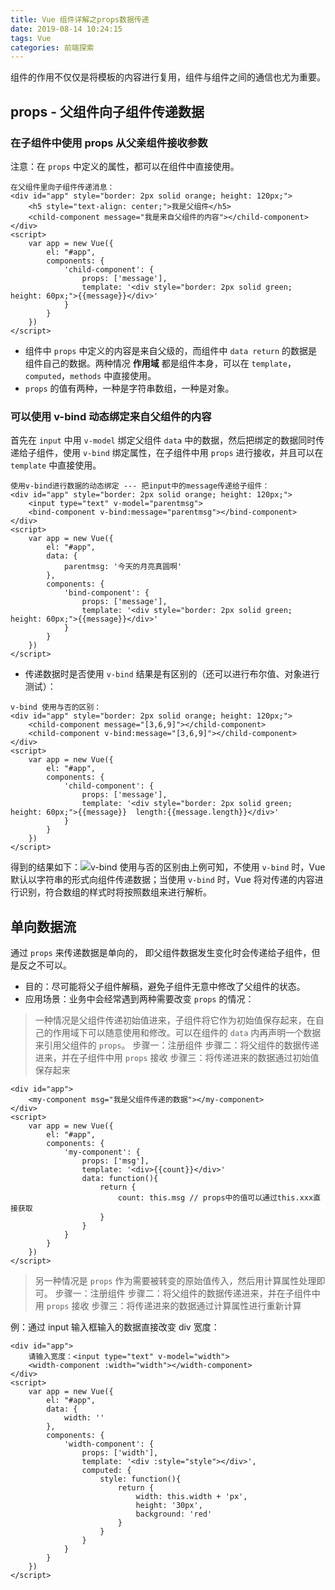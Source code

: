 ```yaml
---
title: Vue 组件详解之props数据传递
date: 2019-08-14 10:24:15
tags: Vue
categories: 前端探索
---
```


组件的作用不仅仅是将模板的内容进行复用，组件与组件之间的通信也尤为重要。
## props - 父组件向子组件传递数据
### 在子组件中使用 props 从父亲组件接收参数
注意：在 `props` 中定义的属性，都可以在组件中直接使用。
```
在父组件里向子组件传递消息：
<div id="app" style="border: 2px solid orange; height: 120px;">
	<h5 style="text-align: center;">我是父组件</h5>
	<child-component message="我是来自父组件的内容"></child-component>
</div>
<script>
	var app = new Vue({
        el: "#app", 
        components: {
        	'child-component': {
        		props: ['message'],
        		template: '<div style="border: 2px solid green; height: 60px;">{{message}}</div>'
        	}
        }
    })
</script>
```
+ 组件中 `props` 中定义的内容是来自父级的，而组件中 `data return` 的数据是组件自己的数据。两种情况 **作用域** 都是组件本身，可以在 `template`，`computed`，`methods` 中直接使用。
+ `props` 的值有两种，一种是字符串数组，一种是对象。

### 可以使用 v­-bind 动态绑定来自父组件的内容
首先在 `input` 中用 `v-model` 绑定父组件 `data` 中的数据，然后把绑定的数据同时传递给子组件，使用 `v-bind` 绑定属性，在子组件中用 `props` 进行接收，并且可以在 `template` 中直接使用。
```
使用v-bind进行数据的动态绑定 --- 把input中的message传递给子组件：
<div id="app" style="border: 2px solid orange; height: 120px;">
	<input type="text" v-model="parentmsg">
	<bind-component v-bind:message="parentmsg"></bind-component>
</div>
<script>
	var app = new Vue({
        el: "#app",
        data: {
        	parentmsg: '今天的月亮真圆啊'
        },
        components: {
        	'bind-component': {
        		props: ['message'],
        		template: '<div style="border: 2px solid green; height: 60px;">{{message}}</div>'
        	}
        }
    })
</script>
```
+ 传递数据时是否使用 `v-bind` 结果是有区别的（还可以进行布尔值、对象进行测试）：
```
v-bind 使用与否的区别：
<div id="app" style="border: 2px solid orange; height: 120px;">
	<child-component message="[3,6,9]"></child-component>
	<child-component v-bind:message="[3,6,9]"></child-component>
</div>
<script>
	var app = new Vue({
        el: "#app", 
        components: {
        	'child-component': {
        		props: ['message'],
        		template: '<div style="border: 2px solid green; height: 60px;">{{message}}  length:{{message.length}}</div>'
        	}
        }
    })
</script>
```
得到的结果如下：![v-bind 使用与否的区别](https://upload-images.jianshu.io/upload_images/13038962-9a14b7e44456b082.png?imageMogr2/auto-orient/strip%7CimageView2/2/w/1240)由上例可知，不使用 `v-bind` 时，Vue 默认以字符串的形式向组件传递数据；当使用 `v-bind` 时，Vue 将对传递的内容进行识别，符合数组的样式时将按照数组来进行解析。

## 单向数据流
通过 `props` 来传递数据是单向的， 即父组件数据发生变化时会传递给子组件，但是反之不可以。
+ 目的：尽可能将父子组件解稿，避免子组件无意中修改了父组件的状态。
+ 应用场景：业务中会经常遇到两种需要改变 `props` 的情况：

>一种情况是父组件传递初始值进来，子组件将它作为初始值保存起来，在自己的作用域下可以随意使用和修改。可以在组件的 `data` 内再声明一个数据来引用父组件的 `props`。
步骤一：注册组件
步骤二：将父组件的数据传递进来，并在子组件中用 `props` 接收
步骤三：将传递进来的数据通过初始值保存起来

```
<div id="app">
	<my-component msg="我是父组件传递的数据"></my-component>
</div>
<script>
	var app = new Vue({
        el: "#app", 
       	components: {
       		'my-component': {
       			props: ['msg'],
				template: '<div>{{count}}</div>'
				data: function(){
					return {
						count: this.msg // props中的值可以通过this.xxx直接获取
					}
				}
       		}
       	}
    })
</script>
```

>另一种情况是 `props` 作为需要被转变的原始值传入，然后用计算属性处理即可。
步骤一：注册组件
步骤二：将父组件的数据传递进来，并在子组件中用 `props` 接收
步骤三：将传递进来的数据通过计算属性进行重新计算

例：通过 input 输入框输入的数据直接改变 div 宽度：
```
<div id="app">
	请输入宽度：<input type="text" v-model="width">
	<width-component :width="width"></width-component>
</div>
<script>
	var app = new Vue({
        el: "#app",
        data: {
			width: ''
		},
       	components: {
       		'width-component': {
       			props: ['width'],
				template: '<div :style="style"></div>',
				computed: {
					style: function(){
						return {
							width: this.width + 'px',
							height: '30px',
							background: 'red'
						}
					}	
				}
       		}
       	}
    })
</script>
```
